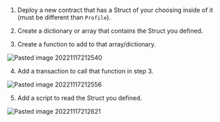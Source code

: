 1.  Deploy a new contract that has a Struct of your choosing inside of it (must be different than `Profile`).
    
2.  Create a dictionary or array that contains the Struct you defined.
    
3.  Create a function to add to that array/dictionary.

![Pasted image 20221117212540](https://user-images.githubusercontent.com/78741323/204106086-71eb6669-8d6c-475f-98e8-45295ea1f595.png)


4.  Add a transaction to call that function in step 3.

![Pasted image 20221117212556](https://user-images.githubusercontent.com/78741323/204106093-910aefe1-160f-4e58-8317-1b244d028288.png)


5.  Add a script to read the Struct you defined.

![Pasted image 20221117212621](https://user-images.githubusercontent.com/78741323/204106099-8be55352-5bd8-4161-b356-15e4f3acdb99.png)
